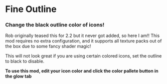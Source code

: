 # Fine Outline

### Change the black outline color of icons! 

Rob originally teased this for 2.2 but it never got added, so here I am!!
This mod requires no extra configuration, and it supports all texture packs out of the box due to some fancy shader magic!

<cr>This will not look great if you are using certain colored icons, set the outline to black to disable.</c>

**<cg>To use this mod, edit your icon color and click the color pallete button in the glow tab</c>**